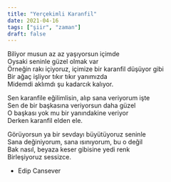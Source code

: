 ```yaml
---
title: "Yerçekimli Karanfil"
date: 2021-04-16
tags: ["şiir", "zaman"]
draft: false
---
```


Biliyor musun az az yaşıyorsun içimde   
Oysaki seninle güzel olmak var   
Örneğin rakı içiyoruz, içimize bir karanfil düşüyor gibi   
Bir ağaç işliyor tıkır tıkır yanımızda   
Midemdi aklımdı şu kadarcık kalıyor. 

Sen karanfile eğilimlisin, alıp sana veriyorum işte   
Sen de bir başkasına veriyorsun daha güzel   
O başkası yok mu bir yanındakine veriyor   
Derken karanfil elden ele. 

Görüyorsun ya bir sevdayı büyütüyoruz seninle   
Sana değiniyorum, sana ısınıyorum, bu o değil   
Bak nasıl, beyaza keser gibisine yedi renk  
Birleşiyoruz sessizce.

- Edip Cansever